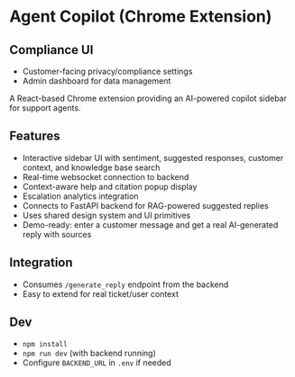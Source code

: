 # Agent Copilot (Chrome Extension)

## Compliance UI
- Customer-facing privacy/compliance settings
- Admin dashboard for data management

A React-based Chrome extension providing an AI-powered copilot sidebar for support agents.

## Features
- Interactive sidebar UI with sentiment, suggested responses, customer context, and knowledge base search
- Real-time websocket connection to backend
- Context-aware help and citation popup display
- Escalation analytics integration
- Connects to FastAPI backend for RAG-powered suggested replies
- Uses shared design system and UI primitives
- Demo-ready: enter a customer message and get a real AI-generated reply with sources

## Integration
- Consumes `/generate_reply` endpoint from the backend
- Easy to extend for real ticket/user context

## Dev
- `npm install`
- `npm run dev` (with backend running)
- Configure `BACKEND_URL` in `.env` if needed
